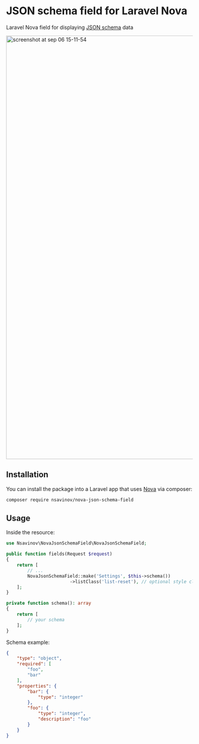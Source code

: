# JSON schema field for Laravel Nova
Laravel Nova field for displaying [JSON schema](https://json-schema.org/) data 

<img width="1144" alt="screenshot at sep 06 15-11-54" src="https://user-images.githubusercontent.com/13363510/45156555-4059f880-b1e7-11e8-8f08-3289166c6df3.png">

## Installation

You can install the package into a Laravel app that uses [Nova](https://nova.laravel.com) via composer:

```bash
composer require nsavinov/nova-json-schema-field
```

## Usage
Inside the resource:

```php
use Nsavinov\NovaJsonSchemaField\NovaJsonSchemaField;

public function fields(Request $request)
{
    return [
        // ...
        NovaJsonSchemaField::make('Settings', $this->schema())
                        ->listClass('list-reset'), // optional style class for detailed component
    ];
}

private function schema(): array
{
    return [
        // your schema
    ];
}

```

Schema example:

```json
{
	"type": "object",
	"required": [
		"foo",
		"bar"
	],
	"properties": {
		"bar": {
			"type": "integer"
		},
		"foo": {
			"type": "integer",
			"description": "foo"
		}
	}
}
```

